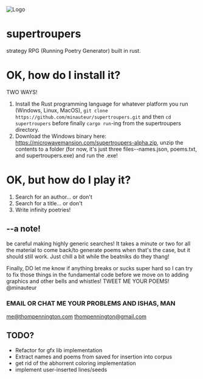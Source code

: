 ![Logo](https://www.microwavemansion.com/supertroupers/supertroupers.png)
# supertroupers

strategy RPG (Running Poetry Generator) built in rust.

# OK, how do I install it?
TWO WAYS!
1) Install the Rust programming language for whatever platform you run (Windows, Linux, MacOS),
	`git clone https://github.com/minauteur/supertroupers.git` and then `cd supertroupers`
	before finally `cargo run`-ing from the supertroupers directory.
2) Download the Windows binary here: https://microwavemansion.com/supertroupers-alpha.zip, unzip the contents to a folder (for now, it's just three files--names.json, poems.txt, and supertroupers.exe)
	and run the .exe!

# OK, but how do I play it?
1) Search for an author... or don't
2) Search for a title... or don't 
3) Write infinity poetries!

## --a note!
be careful making highly generic searches! It takes a minute or two for all the material to come back/to generate poems when that's the case, but it should still work. 
Just chill a bit while the beatniks do they thang!

Finally, DO let me know if anything breaks or sucks super hard so I can try to fix those things in the fundamental code before we move on to adding graphics and other bells and whistles!
TWEET ME YOUR POEMS!
@minauteur

### EMAIL OR CHAT ME YOUR PROBLEMS AND ISHAS, MAN
me@thompennington.com
thompennington@gmail.com

## TODO?
* Refactor for gfx lib implementation
* Extract names and poems from saved for insertion into corpus
* get rid of the abhorrent coloring implementation
* implement user-inserted lines/seeds


